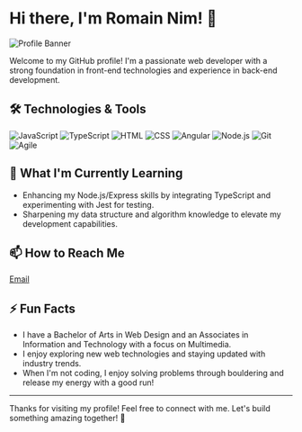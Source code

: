 # Hi there, I'm Romain Nim! 👋

![Profile Banner](https://user-images.githubusercontent.com/your-banner-image-url)

Welcome to my GitHub profile! I'm a passionate web developer with a strong foundation in front-end technologies and experience in back-end development.

## 🛠️ Technologies & Tools

![JavaScript](https://img.shields.io/badge/-JavaScript-333333?style=flat&logo=javascript)
![TypeScript](https://img.shields.io/badge/-TypeScript-333333?style=flat&logo=typescript)
![HTML](https://img.shields.io/badge/-HTML-333333?style=flat&logo=html5)
![CSS](https://img.shields.io/badge/-CSS-333333?style=flat&logo=css3)
![Angular](https://img.shields.io/badge/-Angular-333333?style=flat&logo=angular)
![Node.js](https://img.shields.io/badge/-Node.js-333333?style=flat&logo=node.js)
![Git](https://img.shields.io/badge/-Git-333333?style=flat&logo=git)
![Agile](https://img.shields.io/badge/-Agile-333333?style=flat&logo=agile)

## 🌱 What I'm Currently Learning

- Enhancing my Node.js/Express skills by integrating TypeScript and experimenting with Jest for testing.
- Sharpening my data structure and algorithm knowledge to elevate my development capabilities.

## 📫 How to Reach Me
[Email](mailto:contact@romain-nim.com)

## ⚡ Fun Facts

- I have a Bachelor of Arts in Web Design and an Associates in Information and Technology with a focus on Multimedia.
- I enjoy exploring new web technologies and staying updated with industry trends.
- When I'm not coding, I enjoy solving problems through bouldering and release my energy with a good run!

---

Thanks for visiting my profile! Feel free to connect with me. Let's build something amazing together! 🚀
